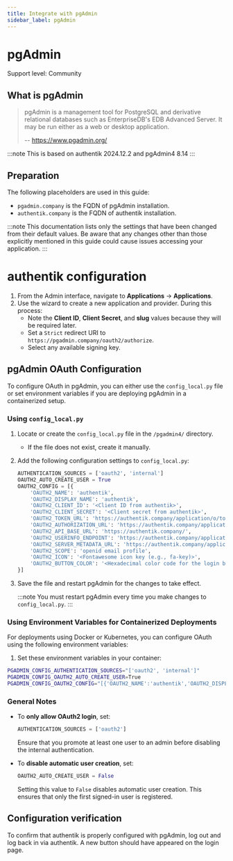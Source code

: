 ```yaml
---
title: Integrate with pgAdmin
sidebar_label: pgAdmin
---
```


# pgAdmin

<span class="badge badge--secondary">Support level: Community</span>

## What is pgAdmin

> pgAdmin is a management tool for PostgreSQL and derivative relational databases such as EnterpriseDB's EDB Advanced Server. It may be run either as a web or desktop application.
>
> -- https://www.pgadmin.org/

:::note
This is based on authentik 2024.12.2 and pgAdmin4 8.14
:::

## Preparation

The following placeholders are used in this guide:

- `pgadmin.company` is the FQDN of pgAdmin installation.
- `authentik.company` is the FQDN of authentik installation.

:::note
This documentation lists only the settings that have been changed from their default values. Be aware that any changes other than those explicitly mentioned in this guide could cause issues accessing your application.
:::

# authentik configuration

1. From the Admin interface, navigate to **Applications** -> **Applications**.
2. Use the wizard to create a new application and provider. During this process:
    - Note the **Client ID**, **Client Secret**, and **slug** values because they will be required later.
    - Set a `Strict` redirect URI to `https://pgadmin.company/oauth2/authorize`.
    - Select any available signing key.

## pgAdmin OAuth Configuration

To configure OAuth in pgAdmin, you can either use the `config_local.py` file or set environment variables if you are deploying pgAdmin in a containerized setup.

### Using `config_local.py`

1. Locate or create the `config_local.py` file in the `/pgadmin4/` directory.

    - If the file does not exist, create it manually.

2. Add the following configuration settings to `config_local.py`:

    ```python
    AUTHENTICATION_SOURCES = ['oauth2', 'internal']
    OAUTH2_AUTO_CREATE_USER = True
    OAUTH2_CONFIG = [{
        'OAUTH2_NAME': 'authentik',
        'OAUTH2_DISPLAY_NAME': 'authentik',
        'OAUTH2_CLIENT_ID': '<Client ID from authentik>',
        'OAUTH2_CLIENT_SECRET': '<Client secret from authentik>',
        'OAUTH2_TOKEN_URL': 'https://authentik.company/application/o/token/',
        'OAUTH2_AUTHORIZATION_URL': 'https://authentik.company/application/o/authorize/',
        'OAUTH2_API_BASE_URL': 'https://authentik.company/',
        'OAUTH2_USERINFO_ENDPOINT': 'https://authentik.company/application/o/userinfo/',
        'OAUTH2_SERVER_METADATA_URL': 'https://authentik.company/application/o/<App Slug>/.well-known/openid-configuration',
        'OAUTH2_SCOPE': 'openid email profile',
        'OAUTH2_ICON': '<Fontawesome icon key (e.g., fa-key)>',
        'OAUTH2_BUTTON_COLOR': '<Hexadecimal color code for the login button>'
    }]
    ```

3. Save the file and restart pgAdmin for the changes to take effect.

    :::note
    You must restart pgAdmin every time you make changes to `config_local.py`.
    :::

### Using Environment Variables for Containerized Deployments

For deployments using Docker or Kubernetes, you can configure OAuth using the following environment variables:

1. Set these environment variables in your container:

```bash
PGADMIN_CONFIG_AUTHENTICATION_SOURCES="['oauth2', 'internal']"
PGADMIN_CONFIG_OAUTH2_AUTO_CREATE_USER=True
PGADMIN_CONFIG_OAUTH2_CONFIG="[{'OAUTH2_NAME':'authentik','OAUTH2_DISPLAY_NAME':'Login with authentik','OAUTH2_CLIENT_ID':'<Client ID from authentik>','OAUTH2_CLIENT_SECRET':'<Client secret from authentik>','OAUTH2_TOKEN_URL':'https://authentik.company/application/o/token/','OAUTH2_AUTHORIZATION_URL':'https://authentik.company/application/o/authorize/','OAUTH2_API_BASE_URL':'https://authentik.company/','OAUTH2_USERINFO_ENDPOINT':'https://authentik.company/application/o/userinfo/','OAUTH2_SERVER_METADATA_URL':'https://authentik.company/application/o/<App Slug>/.well-known/openid-configuration','OAUTH2_SCOPE':'openid email profile','OAUTH2_ICON':'<Fontawesome icon key (e.g., fa-key)>','OAUTH2_BUTTON_COLOR':'<Hexadecimal color code for the login button>'}]"
```

### General Notes

- To **only allow OAuth2 login**, set:

    ```python
    AUTHENTICATION_SOURCES = ['oauth2']
    ```

    Ensure that you promote at least one user to an admin before disabling the internal authentication.

- To **disable automatic user creation**, set:
    ```python
    OAUTH2_AUTO_CREATE_USER = False
    ```
    Setting this value to `False` disables automatic user creation. This ensures that only the first signed-in user is registered.

## Configuration verification

To confirm that authentik is properly configured with pgAdmin, log out and log back in via authentik. A new button should have appeared on the login page.
